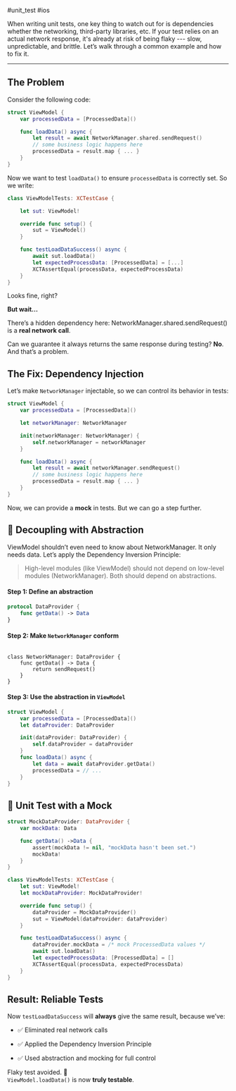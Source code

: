 #unit_test #ios 

When writing unit tests, one key thing to watch out for is dependencies whether the networking, third-party libraries, etc. If your test relies on an actual network response, it's already at risk of being flaky --- slow, unpredictable, and brittle.
Let’s walk through a common example and how to fix it.

---

## The Problem
Consider the following code:
```swift
struct ViewModel {
	var processedData = [ProcessedData]()

	func loadData() async {
		let result = await NetworkManager.shared.sendRequest()
		// some business logic happens here
		processedData = result.map { ... }
	}
}
```
Now we want to test `loadData()` to ensure `processedData` is correctly set. So we write:
```swift
class ViewModelTests: XCTestCase {

	let sut: ViewModel!

	override func setup() {
		sut = ViewModel()
	}

	func testLoadDataSuccess() async {
		await sut.loadData()
		let expectedProcessData: [ProcessedData] = [...]
		XCTAssertEqual(processData, expectedProcessData)
	}
}
```

Looks fine, right?

**But wait...**

There’s a hidden dependency here:
NetworkManager.shared.sendRequest() is a **real network call**.

Can we guarantee it always returns the same response during testing?
**No**. And that’s a problem.

## The Fix: Dependency Injection

Let’s make `NetworkManager` injectable, so we can control its behavior in tests:
```swift
struct ViewModel {
	var processedData = [ProcessedData]()

	let networkManager: NetworkManager

	init(networkManager: NetworkManager) {
		self.networkManager = networkManager
	}

	func loadData() async {
		let result = await networkManager.sendRequest()
		// some business logic happens here
		processedData = result.map { ... }
	}
}
```
Now, we can provide a **mock** in tests. But we can go a step further.

## 🔄 Decoupling with Abstraction
ViewModel shouldn’t even need to know about NetworkManager. It only needs data.
Let’s apply the Dependency Inversion Principle:
> High-level modules (like ViewModel) should not depend on low-level modules (NetworkManager). Both should depend on abstractions.


#### Step 1: Define an abstraction
```swift
protocol DataProvider {
	func getData() -> Data
}
```
#### Step 2: Make `NetworkManager` conform
```

class NetworkManager: DataProvider {
	func getData() -> Data {
		return sendRequest()
	}
}

```
#### Step 3: Use the abstraction in `ViewModel`
```swift
struct ViewModel {
	var processedData = [ProcessedData]()
	let dataProvider: DataProvider

	init(dataProvider: DataProvider) {
		self.dataProvider = dataProvider 
	}
	func loadData() async {
		let data = await dataProvider.getData()
		processedData = // ...
	}
}
```

## 🧪 Unit Test with a Mock
```swift
struct MockDataProvider: DataProvider {
	var mockData: Data

	func getData() ->Data {
		assert(mockData != nil, "mockData hasn't been set.")
		mockData!
	}
}

class ViewModelTests: XCTestCase {
	let sut: ViewModel!
	let mockDataProvider: MockDataProvider!

	override func setup() {
		dataProvider = MockDataProvider()
		sut = ViewModel(dataProvider: dataProvider)
	}

	func testLoadDataSuccess() async {
	    dataProvider.mockData = /* mock ProcessedData values */
		await sut.loadData()
		let expectedProcessData: [ProcessedData] = []
		XCTAssertEqual(processData, expectedProcessData)
	}
}
```

## Result: Reliable Tests

Now `testLoadDataSuccess` will **always** give the same result, because we’ve:

- ✅ Eliminated real network calls
    
- ✅ Applied the Dependency Inversion Principle
    
- ✅ Used abstraction and mocking for full control

Flaky test avoided. 🎉  
`ViewModel.loadData()` is now **truly testable**.